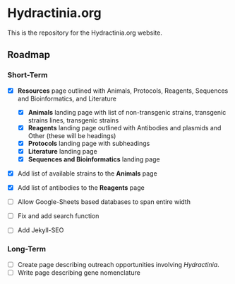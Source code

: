# Hydractinia.org

This is the repository for the Hydractinia.org website.

## Roadmap



### Short-Term

- [x] **Resources** page outlined with Animals, Protocols, Reagents, Sequences and Bioinformatics, and Literature
  - [x] **Animals** landing page with list of non-transgenic strains, transgenic strains  lines, transgenic strains
  - [x] **Reagents** landing page outlined with Antibodies and plasmids and Other (these will be headings)
  - [x] **Protocols** landing page with subheadings
  - [x] **Literature** landing page
  - [x] **Sequences and Bioinformatics** landing page
- [x] Add list of available strains to the **Animals** page
- [x] Add list of antibodies to the **Reagents** page
- [ ] Allow Google-Sheets based databases to span entire width
- [ ] Fix and add search function
- [ ] Add Jekyll-SEO 



### Long-Term

- [ ] Create page describing outreach opportunities involving *Hydractinia*.
- [ ] Write page describing gene nomenclature